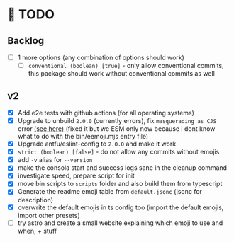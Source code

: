 # 🎯 TODO

## Backlog

- [ ] 1 more options (any combination of options should work)
  - [ ] `conventional (boolean) [true]` - only allow conventional commits, this package should work without conventional commits as well

## v2

- [x] Add e2e tests with github actions (for all operating systems)
- [x] Upgrade to unbuild `2.0.0` (currently errors), fix `masquerading as CJS` error [(see here)](https://arethetypeswrong.github.io/?p=eemoji) (fixed it but we ESM only now because i dont know what to do with the bin/eemoji.mjs entry file)
- [x] Upgrade antfu/eslint-config to `2.0.0` and make it work
- [x] `strict (boolean) [false]` - do not allow any commits without emojis
- [x] add `-v` alias for `--version`
- [x] make the consola start and success logs sane in the cleanup command
- [x] investigate speed, prepare script for init
- [x] move bin scripts to `scripts` folder and also build them from typescript
- [x] Generate the readme emoji table from `default.jsonc` (jsonc for description)
- [x] overwrite the default emojis in ts config too (import the default emojis, import other presets)
- [ ] try astro and create a small website explaining which emoji to use and when, + stuff

